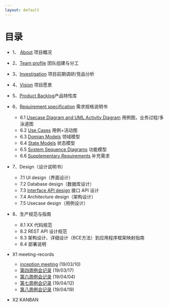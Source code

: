 ```yaml
---
layout: default
---
```




# [](#TOC)目录



* 1、 [About](01-about)  项目概况
* 2、[Team profile](02-team-profile)  团队组建与分工
* 3、[Investigation](03-investigation) 项目前期调研/竞品分析
* 4、[Vision](04-vision) 项目愿景
* 5、[Product Backlog](05-product-backlog)产品特性库
* 6、[Requirement specification](06-requirement-specification)  需求规格说明书
  - 6.1 [Usecase Diagram and UML Activity Diagram](06-01-usecase-diagram-and-uml-activity-diagram)  用例图，业务过程/多泳道图
  - 6.2 [Use Cases](06-02-use-cases) 用例+活动图
  - 6.3 [Domian Models](06-03-domian-models)  领域模型
  - 6.4 [State Models](06-04-state-models)  状态模型
  - 6.5 [System Sequence Diagrams](06-05-system-sequence-diagrams)  功能模型
  - 6.6 [Supplementary Requirements](06-06-supplementary-requirements)  补充需求
* 7、Design（设计说明书）
  - 7.1 UI design（界面设计）
  - 7.2 Database design（数据库设计）
  - 7.3 [Interface API design]()  接口 API 设计  
  - 7.4 Architecture design（架构设计）
  - 7.5 Usecase design（用例设计）
* 8、生产规范与指南
  - 8.1 XX 代码规范
  - 8.2 REST API 设计规范
  - 8.3 架构设计、详细设计（BCE方法）到应用程序框架映射指南
  - 8.4 部署说明

* X1 meeting-records
  - [inception meeting]() (19/03/10)
  - [第四周例会记录]() (19/03/17)
  - [第六周例会记录]() (19/04/04)
  - [第七周例会记录]() (19/04/12)
  - [第八周例会记录]() (19/04/19)
* X2 KANBAN